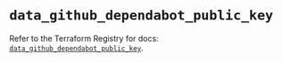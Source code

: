 # `data_github_dependabot_public_key`

Refer to the Terraform Registry for docs: [`data_github_dependabot_public_key`](https://registry.terraform.io/providers/integrations/github/6.2.0/docs/data-sources/dependabot_public_key).
